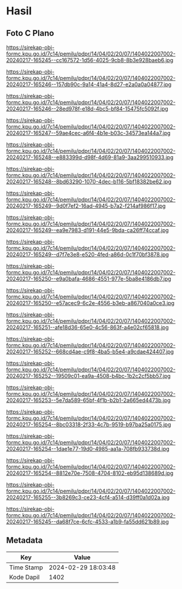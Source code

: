 # Hasil

## Foto C Plano

https://sirekap-obj-formc.kpu.go.id/7c14/pemilu/pdpr/14/04/02/20/07/1404022007002-20240217-165245--cc167572-1d56-4025-9cb8-8b3e928baeb6.jpg

https://sirekap-obj-formc.kpu.go.id/7c14/pemilu/pdpr/14/04/02/20/07/1404022007002-20240217-165246--157db90c-9a14-41a4-8d27-e2a0a0a04877.jpg

https://sirekap-obj-formc.kpu.go.id/7c14/pemilu/pdpr/14/04/02/20/07/1404022007002-20240217-165246--28ed978f-e18d-4bc5-bf84-15475fc5092f.jpg

https://sirekap-obj-formc.kpu.go.id/7c14/pemilu/pdpr/14/04/02/20/07/1404022007002-20240217-165247--59ae4cec-a6f4-4b1e-b03c-34573ea144a7.jpg

https://sirekap-obj-formc.kpu.go.id/7c14/pemilu/pdpr/14/04/02/20/07/1404022007002-20240217-165248--e883399d-d98f-4d69-81a9-3aa299510933.jpg

https://sirekap-obj-formc.kpu.go.id/7c14/pemilu/pdpr/14/04/02/20/07/1404022007002-20240217-165248--8bd63290-1070-4dec-b116-5bf18382be62.jpg

https://sirekap-obj-formc.kpu.go.id/7c14/pemilu/pdpr/14/04/02/20/07/1404022007002-20240217-165249--9d0f7ef2-16ad-4945-b7a2-f214af986f17.jpg

https://sirekap-obj-formc.kpu.go.id/7c14/pemilu/pdpr/14/04/02/20/07/1404022007002-20240217-165249--ea9e7983-d191-44e5-9bda-ca26ff74ccaf.jpg

https://sirekap-obj-formc.kpu.go.id/7c14/pemilu/pdpr/14/04/02/20/07/1404022007002-20240217-165249--d7f7e3e8-e520-4fed-a86d-0c1f70bf3878.jpg

https://sirekap-obj-formc.kpu.go.id/7c14/pemilu/pdpr/14/04/02/20/07/1404022007002-20240217-165250--e9a0bafa-4686-4551-977e-5ba8e4186db7.jpg

https://sirekap-obj-formc.kpu.go.id/7c14/pemilu/pdpr/14/04/02/20/07/1404022007002-20240217-165250--e57acec9-6c2e-4556-b3eb-a867040a0ce3.jpg

https://sirekap-obj-formc.kpu.go.id/7c14/pemilu/pdpr/14/04/02/20/07/1404022007002-20240217-165251--afe18d36-65e0-4c56-863f-a4e02cf65818.jpg

https://sirekap-obj-formc.kpu.go.id/7c14/pemilu/pdpr/14/04/02/20/07/1404022007002-20240217-165252--668cd4ae-c9f8-4ba5-b5e4-a9cdae424407.jpg

https://sirekap-obj-formc.kpu.go.id/7c14/pemilu/pdpr/14/04/02/20/07/1404022007002-20240217-165252--19509c01-ea9a-4508-b4bc-1b2c2cf5bb57.jpg

https://sirekap-obj-formc.kpu.go.id/7c14/pemilu/pdpr/14/04/02/20/07/1404022007002-20240217-165253--5e7da589-65bf-4f1b-b2b1-2a665ed4473b.jpg

https://sirekap-obj-formc.kpu.go.id/7c14/pemilu/pdpr/14/04/02/20/07/1404022007002-20240217-165254--8bc03318-2f33-4c7b-9519-b97ba25a0175.jpg

https://sirekap-obj-formc.kpu.go.id/7c14/pemilu/pdpr/14/04/02/20/07/1404022007002-20240217-165254--1dae1e77-19d0-4985-aa1a-708fb933738d.jpg

https://sirekap-obj-formc.kpu.go.id/7c14/pemilu/pdpr/14/04/02/20/07/1404022007002-20240217-165254--8812e70e-7508-4704-8102-eb95d138689d.jpg

https://sirekap-obj-formc.kpu.go.id/7c14/pemilu/pdpr/14/04/02/20/07/1404022007002-20240217-165255--3b8269c3-ce23-4cf4-a514-d39ff0a1d02a.jpg

https://sirekap-obj-formc.kpu.go.id/7c14/pemilu/pdpr/14/04/02/20/07/1404022007002-20240217-165245--da68f7ce-6cfc-4533-a1b9-fa55dd621b89.jpg


## Metadata

| Key        | Value               |
| ---------- | ------------------- |
| Time Stamp | 2024-02-29 18:03:48 |
| Kode Dapil | 1402                |



